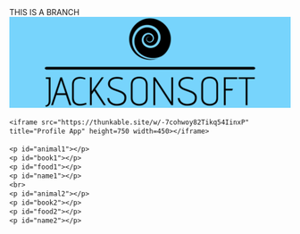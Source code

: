 <html lang="en-US">
  <head>
    <meta charset="utf-8" />
    <title>page description</title>
    <style>
      * {
        margin: 0;
        padding: 0;
      }
      .center-fit {
        max-width: 100%;
        margin: auto;
      }
    </style>
  </head>
  <body>
    <h>THIS IS A BRANCH</h>
    <img class="center-fit" src="jacksonsoft-logo.png" alt="banner">

    <iframe src="https://thunkable.site/w/-7cohwoy82Tikq54IinxP" title="Profile App" height=750 width=450></iframe>

    <p id="animal1"></p>
    <p id="book1"></p>
    <p id="food1"></p>
    <p id="name1"></p>
    <br>
    <p id="animal2"></p>
    <p id="book2"></p>
    <p id="food2"></p>
    <p id="name2"></p>



<script type="module">

  // Firebase stuff
  import { initializeApp } from "firebase/app";
  const firebaseConfig = {
    apiKey: "AIzaSyDTTAISZM2Cw9jl2UfVerbhctO-wmnnz80",
    authDomain: "project-app-b0d5c.firebaseapp.com",
    databaseURL: "https://project-app-b0d5c-default-rtdb.firebaseio.com",
    projectId: "project-app-b0d5c",
    storageBucket: "project-app-b0d5c.appspot.com",
    messagingSenderId: "891081504552",
    appId: "1:891081504552:web:89d1cd9272a0342119c21d",
    measurementId: "G-BTWR51ZRE6"
  };
  const app = initializeApp(firebaseConfig);
  import {getDatabase, set, get, update, remove, ref, child}
  from "https://www.gstatic.com/firebasejs/10.4.0/firebase-database.js";
  const db = getDatabase();
  const dbref = ref(db);

  // Get elements
  var animal1 = document.getElementById("animal1");
  var book1 = document.getElementById("book1");
  var food1 = document.getElementById("food1");
  var name1 = document.getElementById("name1");
  var animal2 = document.getElementById("animal2");
  var book2 = document.getElementById("book2");
  var food2 = document.getElementById("food2");
  var name2 = document.getElementById("name2");

  // Hardcode IDs
  const id1 = "1msKM1ahLRbGjOdM7qeMXeuQqn72";
  const id2 = "LCHRZCa0mbZqx8QH6svmfndDkyH3";
  
  // Set element content
  get(child(dbref, id1))
  .then((snapshot)=>{
    if (snapshot.exists()) {
      animal1.innerHTML = snapshot.val().animal;
      book1.innerHTML = snapshot.val().book;
      food1.innerHTML = snapshot.val().food;
      name1.innerHTML = snapshot.val().name;
    } else {
      alert("No data found");
    }
  })
  .catch((error)=>{
    alert(error)
  })

  get(child(dbref, id2))
  .then((snapshot)=>{
    if (snapshot.exists()) {
      animal2.innerHTML = snapshot.val().animal;
      book2.innerHTML = snapshot.val().book;
      food2.innerHTML = snapshot.val().food;
      name2.innerHTML = snapshot.val().name;
    } else {
      alert("No data found");
    }
  })
  .catch((error)=>{
    alert(error)
  })
</script>



  </body>
</html>
